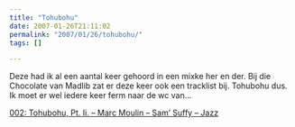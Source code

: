 ```yaml
---
title: "Tohubohu"
date: 2007-01-26T21:11:02
permalink: "2007/01/26/tohubohu/"
tags: []

---
```

Deze had ik al een aantal keer gehoord in een mixke her en der. Bij die Chocolate van Madlib zat er deze keer ook een tracklist bij. Tohubohu dus. Ik moet er wel iedere keer ferm naar de wc van…

[002: Tohubohu, Pt. Ii. – Marc Moulin – Sam’ Suffy – Jazz](http://phobos.apple.com/WebObjects/MZStore.woa/wa/viewAlbum?playlistId=49815056&s=143446&i=49815009 "http://phobos.apple.com/WebObjects/MZStore.woa/wa/viewAlbum?playlistId=49815056&s=143446&i=49815009")
